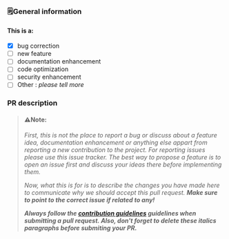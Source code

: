 ### 🗒️General information
#### This is a:

* [x] bug correction
* [ ] new feature
* [ ] documentation enhancement
* [ ] code optimization
* [ ] security enhancement
* [ ] Other : _please tell more_

### PR description

<!--⚠️⚠️DELETE EVERYTHING DOWN BELOW BEFORE POSTING!!!⚠️⚠️-->
>#### ⚠️Note:
>_First, this is not the place to report a bug or discuss about a feature idea, documentation enhancement or anything else appart from reporting a new contribution to the project. 
For reporting issues please use this issue tracker.
The best way to propose a feature is to open an issue first and discuss your ideas there before implementing them._
>
>_Now, what this is for is to describe the changes you have made here to communicate why we should accept this pull request. **Make sure to point to the correct issue if related to any!**_
>
>_**Always follow the [contribution guidelines](./CODE_OF_CONDUCT.md) guidelines when submitting a pull request.
Also, don't forget to delete these italics paragraphs before submiting your PR.**_
